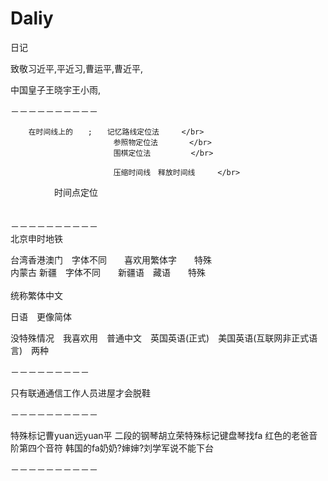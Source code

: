# Daliy
日记

致敬习近平,平近习,曹运平,曹近平,

中国皇子王晓宇王小雨,



－－－－－－－－－－



        在时间线上的　　;　　记忆路线定位法　　　</br>
                           参照物定位法       </br>
                           围棋定位法         </br>
                           
                           压缩时间线　释放时间线     </br>
　　　　　时间点定位　</br>　
     
－－－－－－－－－－　</br>
北京申时地铁　　</br>


        
        
台湾香港澳门　字体不同　　喜欢用繁体字　　特殊　</br>
内蒙古 新疆　字体不同　　新疆语　藏语　　特殊　 </br>      
统称繁体中文  </br>


日语　更像简体　</br>


没特殊情况　我喜欢用　普通中文　英国英语(正式)　美国英语(互联网非正式语言)　两种 </br>

－－－－－－－－－ </br>

只有联通通信工作人员进屋才会脱鞋 </br>





－－－－－－－－－－

特殊标记曹yuan远yuan平 
二段的钢琴胡立荣特殊标记键盘琴找fa
红色的老爸音阶第四个音符
韩国的fa奶奶?婶婶?刘学军说不能下台

－－－－－－－－－－




